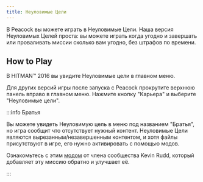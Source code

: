 ```yaml
---
title: Неуловимые Цели
---
```


В Peacock вы можете играть в Неуловимые Цели.
Наша версия Неуловимых Целей проста: вы можете играть когда угодно и завершать или проваливать миссии сколько вам угодно, без штрафов по времени.

## How to Play

В HITMAN&trade; 2016 вы увидите Неуловимые цели в главном меню.

Для других версий игры после запуска с Peacock прокрутите верхнюю панель вправо в главном меню.
Нажмите кнопку "Карьера" и выберите "Неуловимые цели".

:::info Братья

Вы можете увидеть Неуловимую цель в меню под названием "Братья", но игра сообщит что отсутствует нужный контент.
Неуловимые Цели являются вырезанным/незавершенным контентом, и хотя файлы присутствуют в игре, его нужно активировать с помощью модов.

Ознакомьтесь с этим [модом](https://www.nexusmods.com/hitman3/mods/375) от члена сообщества Kevin Rudd, который добавляет эту миссию обратно и улучшает её.

:::
